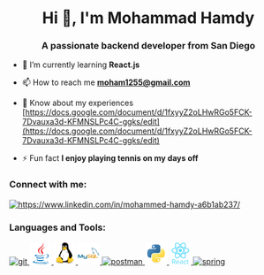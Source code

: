<h1 align="center">Hi 👋, I'm Mohammad Hamdy</h1>
<h3 align="center">A passionate backend developer from San Diego</h3>

- 🌱 I’m currently learning **React.js**

- 📫 How to reach me **moham1255@gmail.com**

- 📄 Know about my experiences [https://docs.google.com/document/d/1fxyyZ2oLHwRGo5FCK-7Dvauxa3d-KFMNSLPc4C-ggks/edit](https://docs.google.com/document/d/1fxyyZ2oLHwRGo5FCK-7Dvauxa3d-KFMNSLPc4C-ggks/edit)

- ⚡ Fun fact **I enjoy playing tennis on my days off**

<h3 align="left">Connect with me:</h3>
<p align="left">
<a href="https://linkedin.com/in/https://www.linkedin.com/in/mohammed-hamdy-a6b1ab237/" target="blank"><img align="center" src="https://raw.githubusercontent.com/rahuldkjain/github-profile-readme-generator/master/src/images/icons/Social/linked-in-alt.svg" alt="https://www.linkedin.com/in/mohammed-hamdy-a6b1ab237/" height="30" width="40" /></a>
</p>

<h3 align="left">Languages and Tools:</h3>
<p align="left"> <a href="https://git-scm.com/" target="_blank" rel="noreferrer"> <img src="https://www.vectorlogo.zone/logos/git-scm/git-scm-icon.svg" alt="git" width="40" height="40"/> </a> <a href="https://www.java.com" target="_blank" rel="noreferrer"> <img src="https://raw.githubusercontent.com/devicons/devicon/master/icons/java/java-original.svg" alt="java" width="40" height="40"/> </a> <a href="https://www.linux.org/" target="_blank" rel="noreferrer"> <img src="https://raw.githubusercontent.com/devicons/devicon/master/icons/linux/linux-original.svg" alt="linux" width="40" height="40"/> </a> <a href="https://www.mysql.com/" target="_blank" rel="noreferrer"> <img src="https://raw.githubusercontent.com/devicons/devicon/master/icons/mysql/mysql-original-wordmark.svg" alt="mysql" width="40" height="40"/> </a> <a href="https://postman.com" target="_blank" rel="noreferrer"> <img src="https://www.vectorlogo.zone/logos/getpostman/getpostman-icon.svg" alt="postman" width="40" height="40"/> </a> <a href="https://www.python.org" target="_blank" rel="noreferrer"> <img src="https://raw.githubusercontent.com/devicons/devicon/master/icons/python/python-original.svg" alt="python" width="40" height="40"/> </a> <a href="https://reactjs.org/" target="_blank" rel="noreferrer"> <img src="https://raw.githubusercontent.com/devicons/devicon/master/icons/react/react-original-wordmark.svg" alt="react" width="40" height="40"/> </a> <a href="https://spring.io/" target="_blank" rel="noreferrer"> <img src="https://www.vectorlogo.zone/logos/springio/springio-icon.svg" alt="spring" width="40" height="40"/> </a> </p>

